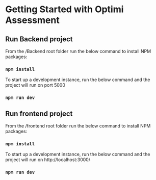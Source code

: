 # Getting Started with Optimi Assessment

## Run Backend project
From the /Backend root folder run the below command to install NPM packages:

### `npm install`

To start up a development instance, run the below command and the project will run on port 5000

### `npm run dev`


## Run frontend project
From the /frontend root folder run the below command to install NPM packages:

### `npm install`

To start up a development instance, run the below command and the project will run on http://localhost:3000/

### `npm run dev`
